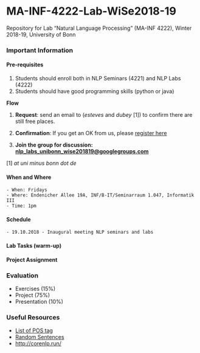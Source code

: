# MA-INF-4222-Lab-WiSe2018-19
Repository for Lab “Natural Language Processing” (MA-INF 4222), Winter 2018-19, University of Bonn

### Important Information ###

#### Pre-requisites ####

1. Students should enroll both in NLP Seminars (4221) and NLP Labs (4222)
2. Students should have good programming skills (python or java)

**Flow**

1. **Request**: send an email to (*esteves* and *dubey* [1]) to confirm there are still free places.

2. **Confirmation**: If you get an OK from us, please [register here](https://docs.google.com/forms/d/e/1FAIpQLSc2SQu_WpGWJClKFuJn_auXY0afsyO-OGyHDg44OONkiSJ5Rw/viewform)

3. **Join the group for discussion: nlp_labs_unibonn_wise201819@googlegroups.com**

[1] *at uni minus bonn dot de*

#### When and Where
	- When: Fridays
	- Where: Endenicher Allee 19A, INF/B-IT/Seminarraum 1.047, Informatik III
	- Time: 1pm

#### Schedule
	- 19.10.2018 - Inaugural meeting NLP seminars and labs
	
#### Lab Tasks (warm-up)

#### Project Assignment

### Evaluation
  - Exercises (15%) 
  - Project (75%) 
  - Presentation (10%)

### Useful Resources
- [List of POS tag](https://www.ling.upenn.edu/courses/Fall_2003/ling001/penn_treebank_pos.html)
- [Random Sentences](https://cockatooscreeching.wordpress.com/2014/05/29/a-list-of-completely-random-sentences/) 
- http://corenlp.run/

